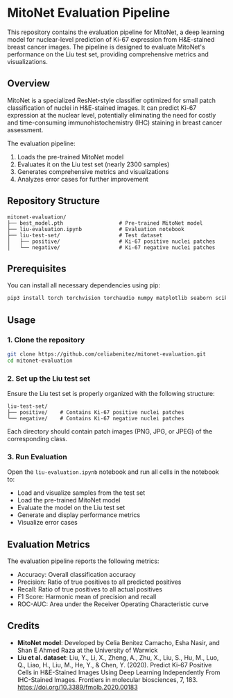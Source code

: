 # MitoNet Evaluation Pipeline

This repository contains the evaluation pipeline for MitoNet, a deep learning model for nuclear-level prediction of Ki-67 expression from H&E-stained breast cancer images. The pipeline is designed to evaluate MitoNet's performance on the Liu test set, providing comprehensive metrics and visualizations.

## Overview

MitoNet is a specialized ResNet-style classifier optimized for small patch classification of nuclei in H&E-stained images. It can predict Ki-67 expression at the nuclear level, potentially eliminating the need for costly and time-consuming immunohistochemistry (IHC) staining in breast cancer assessment.

The evaluation pipeline:
1. Loads the pre-trained MitoNet model
2. Evaluates it on the Liu test set (nearly 2300 samples)
3. Generates comprehensive metrics and visualizations
4. Analyzes error cases for further improvement

## Repository Structure

```
mitonet-evaluation/
├── best_model.pth                  # Pre-trained MitoNet model 
├── liu-evaluation.ipynb            # Evaluation notebook
├── liu-test-set/                   # Test dataset
│   ├── positive/                   # Ki-67 positive nuclei patches
│   └── negative/                   # Ki-67 negative nuclei patches
```

## Prerequisites

You can install all necessary dependencies using pip:

```bash
pip3 install torch torchvision torchaudio numpy matplotlib seaborn scikit-learn pandas pillow tqdm
```

## Usage

### 1. Clone the repository

```bash
git clone https://github.com/celiabenitez/mitonet-evaluation.git
cd mitonet-evaluation
```

### 2. Set up the Liu test set

Ensure the Liu test set is properly organized with the following structure:

```
liu-test-set/
├── positive/    # Contains Ki-67 positive nuclei patches
└── negative/    # Contains Ki-67 negative nuclei patches
```

Each directory should contain patch images (PNG, JPG, or JPEG) of the corresponding class.

### 3. Run Evaluation

Open the `liu-evaluation.ipynb` notebook and run all cells in the notebook to:
- Load and visualize samples from the test set
- Load the pre-trained MitoNet model
- Evaluate the model on the Liu test set
- Generate and display performance metrics
- Visualize error cases

## Evaluation Metrics

The evaluation pipeline reports the following metrics:

- Accuracy: Overall classification accuracy
- Precision: Ratio of true positives to all predicted positives
- Recall: Ratio of true positives to all actual positives
- F1 Score: Harmonic mean of precision and recall
- ROC-AUC: Area under the Receiver Operating Characteristic curve

## Credits
* **MitoNet model**: Developed by Celia Benitez Camacho, Esha Nasir, and Shan E Ahmed Raza at the University of Warwick
* **Liu et al. dataset**: Liu, Y., Li, X., Zheng, A., Zhu, X., Liu, S., Hu, M., Luo, Q., Liao, H., Liu, M., He, Y., & Chen, Y. (2020). Predict Ki-67 Positive Cells in H&E-Stained Images Using Deep Learning Independently From IHC-Stained Images. Frontiers in molecular biosciences, 7, 183. https://doi.org/10.3389/fmolb.2020.00183
